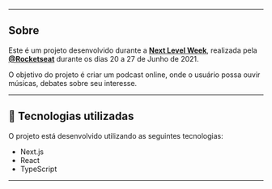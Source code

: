 
---

## Sobre 

Este é um projeto desenvolvido durante a **[Next Level Week](https://nextlevelweek.com/)**, realizada pela **[@Rocketseat](https://github.com/Rocketseat)** durante os dias 20 a 27 de Junho de 2021.

O objetivo do projeto é criar um podcast online, onde o usuário possa ouvir músicas, debates sobre seu interesse.

--- 

## 🚀 Tecnologias utilizadas

O projeto está desenvolvido utilizando as seguintes tecnologias:

- Next.js
- React
- TypeScript

--- 

